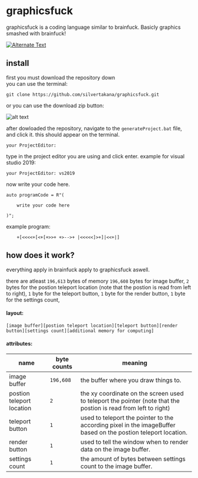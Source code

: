 # graphicsfuck

graphicsfuck is a coding language similar to brainfuck. Basicly graphics smashed with brainfuck! 

[![Alternate Text]({image-url})]([link](https://www.youtube.com/watch?v=GsIUcM05eXU) "Link Title")


## install

first you must download the repository down  
you can use the terminal:

```batch
git clone https://github.com/silvertakana/graphicsfuck.git
```
or you can use the download zip button:

![alt text](https://helpdeskgeek.com/wp-content/pictures/2021/06/11CodeButtonDownloadZip.png)


after dowloaded the repository, navigate to the `generateProject.bat` file, and click it. this should appear on the terminal.  
```
your ProjectEditor:
```
type in the project editor you are using and click enter.
example for visual studio 2019:
```
your ProjectEditor: vs2019
```
now write your code here.
```
auto programCode = R"(

	write your code here

)";
```
example program:
```
    +[<<<<+[<+[+>>+ +>-->+ |<<<<<]>+]|<<+|]
```
## how does it work?

everything apply in brainfuck apply to graphicsfuck aswell.

there are atleast `196,613` bytes of memory `196,608` bytes for image buffer, `2` bytes for the postion teleport location (note that the postion is read from left to right), `1` byte for the teleport button, `1` byte for the render button, `1` byte for the settings count, 

#### layout:
`[image buffer][postion teleport location][teleport button][render button][settings count][additional memory for computing]`
#### attributes:
| name | byte counts | meaning |
| ---- | ----------- | ------- |
| image buffer | `196,608` | the buffer where you draw things to. |
| postion teleport location | `2` | the xy coordinate on the screen used to teleport the pointer (note that the postion is read from left to right) |
| teleport button | `1` | used to teleport the pointer to the according pixel in the imageBuffer based on the  postion teleport location. |
| render button | `1` | used to tell the window when to render data on the image buffer. |
| settings count | `1` | the amount of bytes between settings count to the image buffer. |
